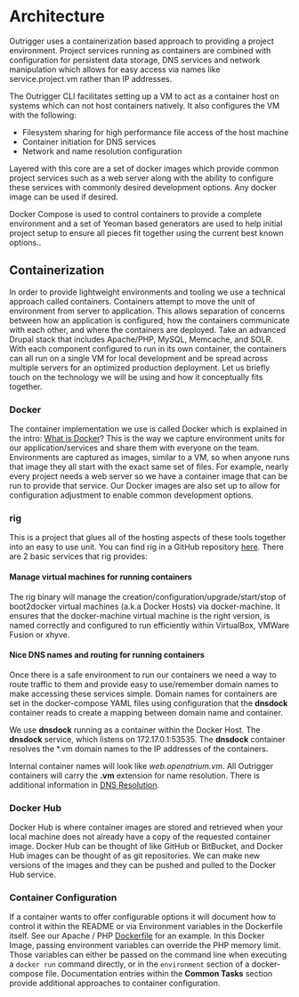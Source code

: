 # Architecture

Outrigger uses a containerization based approach to providing a project environment. Project services running as containers
are combined with configuration for persistent data storage, DNS services and network manipulation which allows for easy
access via names like service.project.vm rather than IP addresses.

The Outrigger CLI facilitates setting up a VM to act as a container host on systems which can not host containers natively.
It also configures the VM with the following:

* Filesystem sharing for high performance file access of the host machine
* Container initiation for DNS services
* Network and name resolution configuration

Layered with this core are a set of docker images which provide common project services such as a web server along with
the ability to configure these services with commonly desired development options. Any docker image can be used if desired.

Docker Compose is used to control containers to provide a complete environment and a set of Yeoman based generators are
used to help initial project setup to ensure all pieces fit together using the current best known options..

## Containerization

In order to provide lightweight environments and tooling we use a technical approach called containers.
Containers attempt to move the unit of environment from server to application. This allows separation of concerns between
how an application is configured, how the containers communicate with each other, and where the containers are deployed.
Take an advanced Drupal stack that includes Apache/PHP, MySQL, Memcache, and SOLR. With each component configured to run
in its own container, the containers can all run on a single VM for local development and be spread across multiple
servers for an optimized production deployment. Let us briefly touch on the technology we will be using and how it
conceptually fits together.

### Docker

The container implementation we use is called Docker which is explained in the intro: [What is Docker](https://www.docker.com/whatisdocker)?
This is the way we capture environment units for our application/services and share them with everyone on the team.
Environments are captured as images, similar to a VM, so when anyone runs that image they all start with the exact same
set of files. For example, nearly every project needs a web server so we have a container image that can be run
to provide that service. Our Docker images are also set up to allow for configuration adjustment to enable common
development options.

### rig

This is a project that glues all of the hosting aspects of these tools together into an easy to use unit. You can find
rig in a GitHub repository [here](https://github.com/phase2/rig). There are 2 basic services that rig provides:

#### Manage virtual machines for running containers

The rig binary will manage the creation/configuration/upgrade/start/stop of boot2docker virtual machines (a.k.a
Docker Hosts) via docker-machine. It ensures that the docker-machine virtual machine is the right version, is named
correctly and configured to run efficiently within VirtualBox, VMWare Fusion or xhyve.

#### Nice DNS names and routing for running containers

Once there is a safe environment to run our containers we need a way to route traffic to them and provide easy to
use/remember domain names to make accessing these services simple. Domain names for containers are set in the
docker-compose YAML files using configuration that the **dnsdock** container reads to create a mapping between domain
name and container.

We use **dnsdock** running as a container within the Docker Host. The **dnsdock** service, which listens on
172.17.0.1:53535. The **dnsdock** container resolves the \*\.vm domain names to the IP addresses of the containers.

Internal container names will look like *web.openatrium.vm*. All Outrigger containers will carry the **.vm** extension
for name resolution. There is additional information in [DNS Resolution](../common-tasks/dns-resolution.md).

### Docker Hub

Docker Hub is where container images are stored and retrieved when your local machine does not already have a copy of
the requested container image. Docker Hub can be thought of like GitHub or BitBucket, and Docker Hub images can be thought
of as git repositories. We can make new versions of the images and they can be pushed and pulled to the Docker Hub service.

### Container Configuration

If a container wants to offer configurable options it will document how to control it within the README or via Environment
variables in the Dockerfile itself. See our Apache / PHP [Dockerfile](https://hub.docker.com/r/phase2/apache-php/~/dockerfile/)
for an example. In this Docker Image, passing environment variables can override the PHP memory limit. Those variables
can either be passed on the command line when executing a `docker run` command directly, or in the `environment` section
of a docker-compose file. Documentation entries within the **Common Tasks** section provide additional approaches to
container configuration.
